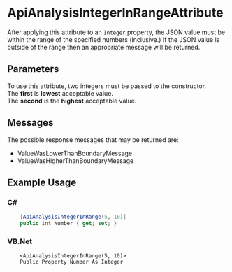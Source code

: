 # ApiAnalysisIntegerInRangeAttribute

After applying this attribute to an `Integer` property, the JSON value must be within the range of the specified numbers (inclusive.) If the JSON value is outside of the range then an appropriate message will be returned.

## Parameters

To use this attribute, two integers must be passed to the constructor.  
The **first** is **lowest** acceptable value.  
The **second** is the **highest** acceptable value.

## Messages

The possible response messages that may be returned are:

* ValueWasLowerThanBoundaryMessage
* ValueWasHigherThanBoundaryMessage

## Example Usage

### C&#35;

```csharp
    [ApiAnalysisIntegerInRange(5, 10)]
    public int Number { get; set; }
```

### VB&#46;Net

```vbnet
    <ApiAnalysisIntegerInRange(5, 10)>
    Public Property Number As Integer
```
